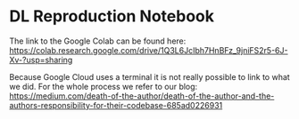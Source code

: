 # DL Reproduction Notebook

The link to the Google Colab can be found here: https://colab.research.google.com/drive/1Q3L6JcIbh7HnBFz_9jniFS2r5-6J-Xv-?usp=sharing

Because Google Cloud uses a terminal it is not really possible to link to what we did. For the whole process we refer to our blog:
https://medium.com/death-of-the-author/death-of-the-author-and-the-authors-responsibility-for-their-codebase-685ad0226931
